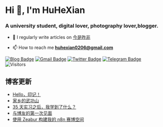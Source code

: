<h1 align="left">Hi 👋, I'm HuHeXian</h1>
<h3 align="left">A university student, digital lover, photography lover,blogger.</h3>

- 📝 I regularly write articles on [今是昨非](https://zuofei.net)

- 📫 How to reach me **huhexian0206@gmail.com**

<div align="left">

[![Blog Badge](https://img.shields.io/badge/Blog-zuofei.net-blue?style=flat&logo=wordpress&labelColor=555&logoColor=white)](https://zuofei.net/)
[![Gmail Badge](https://img.shields.io/badge/Gmail-huhexian0206@gmail.com-blue?style=flat&labelColor=555&logo=gmail&link=mailto:huhexian0206@gmail.com&logoColor=fff)](mailto:huhexian0206@gmail.com)
[![Twitter Badge](https://img.shields.io/badge/Twitter-@huhexian-blue?style=flat&labelColor=555&logo=twitter&logoColor=fff)](https://twitter.com/huhexian)
[![Telegram Badge](https://img.shields.io/badge/t.me-@huhexian-blue?style=flat&labelColor=555&logo=telegram&logoColor=fff)](https://t.me/huhexian)
![Visitors](https://visitor-badge.laobi.icu/badge?page_id=huhexian.huhexian) 
</div> 

## 博客更新
<!-- BLOG-POST-LIST:START -->
- [Hello，印记！](https://yinji.org/5107.html)
- [家乡的武功山](https://yinji.org/5102.html)
- [35 天实习之后，我学到了什么？](https://yinji.org/5100.html)
- [与博友的第一次见面](https://yinji.org/5094.html)
- [使用 Zeabur 构建我的 n8n 赛博空间](https://yinji.org/5091.html)
<!-- BLOG-POST-LIST:END -->
